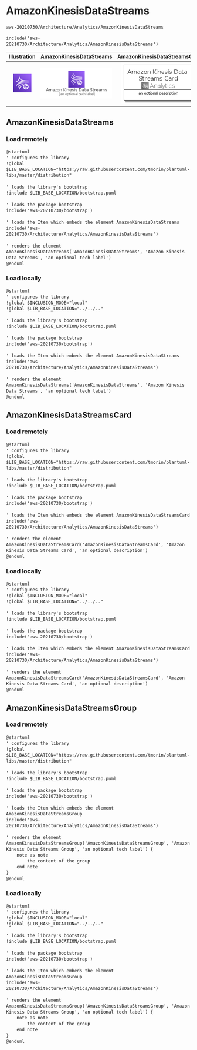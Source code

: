 # AmazonKinesisDataStreams


```text
aws-20210730/Architecture/Analytics/AmazonKinesisDataStreams
```

```text
include('aws-20210730/Architecture/Analytics/AmazonKinesisDataStreams')
```



| Illustration | AmazonKinesisDataStreams | AmazonKinesisDataStreamsCard | AmazonKinesisDataStreamsGroup |
| :---: | :---: | :---: | :---: |
| ![illustration for Illustration](../../../aws-20210730/Architecture/Analytics/AmazonKinesisDataStreams.png) | ![illustration for AmazonKinesisDataStreams](../../../aws-20210730/Architecture/Analytics/AmazonKinesisDataStreams.Local.png) | ![illustration for AmazonKinesisDataStreamsCard](../../../aws-20210730/Architecture/Analytics/AmazonKinesisDataStreamsCard.Local.png) | ![illustration for AmazonKinesisDataStreamsGroup](../../../aws-20210730/Architecture/Analytics/AmazonKinesisDataStreamsGroup.Local.png) |




## AmazonKinesisDataStreams

### Load remotely
```plantuml
@startuml
' configures the library
!global $LIB_BASE_LOCATION="https://raw.githubusercontent.com/tmorin/plantuml-libs/master/distribution"

' loads the library's bootstrap
!include $LIB_BASE_LOCATION/bootstrap.puml

' loads the package bootstrap
include('aws-20210730/bootstrap')

' loads the Item which embeds the element AmazonKinesisDataStreams
include('aws-20210730/Architecture/Analytics/AmazonKinesisDataStreams')

' renders the element
AmazonKinesisDataStreams('AmazonKinesisDataStreams', 'Amazon Kinesis Data Streams', 'an optional tech label')
@enduml
```

### Load locally
```plantuml
@startuml
' configures the library
!global $INCLUSION_MODE="local"
!global $LIB_BASE_LOCATION="../../.."

' loads the library's bootstrap
!include $LIB_BASE_LOCATION/bootstrap.puml

' loads the package bootstrap
include('aws-20210730/bootstrap')

' loads the Item which embeds the element AmazonKinesisDataStreams
include('aws-20210730/Architecture/Analytics/AmazonKinesisDataStreams')

' renders the element
AmazonKinesisDataStreams('AmazonKinesisDataStreams', 'Amazon Kinesis Data Streams', 'an optional tech label')
@enduml
```

## AmazonKinesisDataStreamsCard

### Load remotely
```plantuml
@startuml
' configures the library
!global $LIB_BASE_LOCATION="https://raw.githubusercontent.com/tmorin/plantuml-libs/master/distribution"

' loads the library's bootstrap
!include $LIB_BASE_LOCATION/bootstrap.puml

' loads the package bootstrap
include('aws-20210730/bootstrap')

' loads the Item which embeds the element AmazonKinesisDataStreamsCard
include('aws-20210730/Architecture/Analytics/AmazonKinesisDataStreams')

' renders the element
AmazonKinesisDataStreamsCard('AmazonKinesisDataStreamsCard', 'Amazon Kinesis Data Streams Card', 'an optional description')
@enduml
```

### Load locally
```plantuml
@startuml
' configures the library
!global $INCLUSION_MODE="local"
!global $LIB_BASE_LOCATION="../../.."

' loads the library's bootstrap
!include $LIB_BASE_LOCATION/bootstrap.puml

' loads the package bootstrap
include('aws-20210730/bootstrap')

' loads the Item which embeds the element AmazonKinesisDataStreamsCard
include('aws-20210730/Architecture/Analytics/AmazonKinesisDataStreams')

' renders the element
AmazonKinesisDataStreamsCard('AmazonKinesisDataStreamsCard', 'Amazon Kinesis Data Streams Card', 'an optional description')
@enduml
```

## AmazonKinesisDataStreamsGroup

### Load remotely
```plantuml
@startuml
' configures the library
!global $LIB_BASE_LOCATION="https://raw.githubusercontent.com/tmorin/plantuml-libs/master/distribution"

' loads the library's bootstrap
!include $LIB_BASE_LOCATION/bootstrap.puml

' loads the package bootstrap
include('aws-20210730/bootstrap')

' loads the Item which embeds the element AmazonKinesisDataStreamsGroup
include('aws-20210730/Architecture/Analytics/AmazonKinesisDataStreams')

' renders the element
AmazonKinesisDataStreamsGroup('AmazonKinesisDataStreamsGroup', 'Amazon Kinesis Data Streams Group', 'an optional tech label') {
    note as note
        the content of the group
    end note
}
@enduml
```

### Load locally
```plantuml
@startuml
' configures the library
!global $INCLUSION_MODE="local"
!global $LIB_BASE_LOCATION="../../.."

' loads the library's bootstrap
!include $LIB_BASE_LOCATION/bootstrap.puml

' loads the package bootstrap
include('aws-20210730/bootstrap')

' loads the Item which embeds the element AmazonKinesisDataStreamsGroup
include('aws-20210730/Architecture/Analytics/AmazonKinesisDataStreams')

' renders the element
AmazonKinesisDataStreamsGroup('AmazonKinesisDataStreamsGroup', 'Amazon Kinesis Data Streams Group', 'an optional tech label') {
    note as note
        the content of the group
    end note
}
@enduml
```

